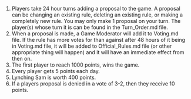 1. Players take 24 hour turns adding a proposal to the game. A proposal can be changing an existing rule, deleting an existing rule, or making a completely new rule. You may only make 1 proposal on your turn. The player(s) whose turn it is can be found in the Turn_Order.md file.  
2. When a proposal is made, a Game Moderator will add it to Voting.md file. If the rule has more votes for than against after 48 hours of it being in Voting.md file, it will be added to Official_Rules.md file (or other appropriate thing will happen) and it will have an immediate effect from then on.  
3. The first player to reach 1000 points, wins the game.
4. Every player gets 5 points each day.
5. Lynching Sam is worth 400 points.
6. If a players proposal is denied in a vote of 3-2, then they receive 10 points.
